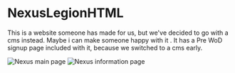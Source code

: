 # NexusLegionHTML

This is a website someone has made for us, but we've decided to go with a cms instead. Maybe i can make someone happy with it .  It has a Pre WoD signup page included with it, because we switched to a cms early.

![Nexus main page](http://i.imgur.com/3IofhCl.jpg)
![Nexus information page](http://i.imgur.com/tW2dMYM.png)
